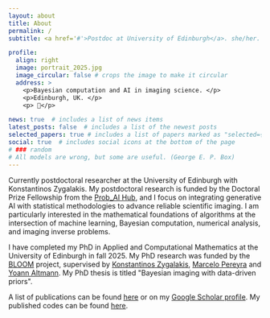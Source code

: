 ```yaml
---
layout: about
title: About
permalink: /
subtitle: <a href='#'>Postdoc at University of Edinburgh</a>. she/her. <a href="mailto:tklatzer@ed.ac.uk">E-mail</a> me if you want to chat.

profile:
  align: right
  image: portrait_2025.jpg
  image_circular: false # crops the image to make it circular
  address: >
    <p>Bayesian computation and AI in imaging science. </p>
    <p>Edinburgh, UK. </p>
    <p> 🌈</p>

news: true  # includes a list of news items
latest_posts: false  # includes a list of the newest posts
selected_papers: true # includes a list of papers marked as "selected={true}"
social: true  # includes social icons at the bottom of the page
# ### random
# All models are wrong, but some are useful. (George E. P. Box)
---
```

Currently postdoctoral researcher at the University of Edinburgh with Konstantinos Zygalakis. My postdoctoral research is funded by the Doctoral Prize Fellowship from the <a href="https://www.probai.ac.uk/"> Prob_AI Hub</a>, and I focus on integrating generative AI with statistical methodologies to advance reliable scientific imaging. I am particularly interested in the mathematical foundations of algorithms at the intersection of machine learning, Bayesian computation, numerical analysis, and imaging inverse problems.

I have completed my PhD in Applied and Computational Mathematics at the University of Edinburgh in fall 2025. My PhD research was funded by the <a href="https://www.macs.hw.ac.uk/~mp71/bloom.html">BLOOM</a> project, supervised by <a href="https://www.maths.ed.ac.uk/~kzygalak/">Konstantinos Zygalakis</a>, <a href="https://www.macs.hw.ac.uk/~mp71">Marcelo Pereyra</a> and <a href="https://researchportal.hw.ac.uk/en/persons/yoann-altmann">Yoann Altmann</a>. My PhD thesis is titled "Bayesian imaging with data-driven priors".

A list of publications can be found <a href="https://teresa-klatzer.github.io/publications/">here</a> or on my <a href='https://scholar.google.at/citations?hl=de&user=9NuwsCgAAAAJ'> Google Scholar profile</a>. My published codes can be found <a href="https://teresa-klatzer.github.io/repositories/">here</a>.

<!-- My current **research interests** are at the intersection of Bayesian computation, numerical analysis, inverse problems, and machine learning. I am interested in the mathematical foundations of algorithms and methodology to solve problems in the field of imaging science. -->

<!--Before joining the project BLOOM, I have been working as a software project manager, product owner and agile coach. I have obtained a professional certification in coaching and counselling in Graz, Austria. I am happy to **offer mentoring** in mental health topics around science and non-normative walks in life. See my <a href="https://teresa-klatzer.github.io/publications/">diversity</a> section for more resources. -->

<!--I have received a MSc in Information and Computer Engineering (Telematics) in 2014 from Graz University of Technology on the topic of "Bi-level Optimization for Support Vector Machines". Between 2014-2017, I have been working as a research assistant at the Institute for Computer Graphics and Vision in the group of <a href="https://www.tugraz.at/institute/icg/research/team-pock">Thomas Pock</a>, working on the project "Deep variational networks for low-level computer vision". My research topics included the development of machine learning and optimization methods for applications in low-level image processing and computational photography. -->


